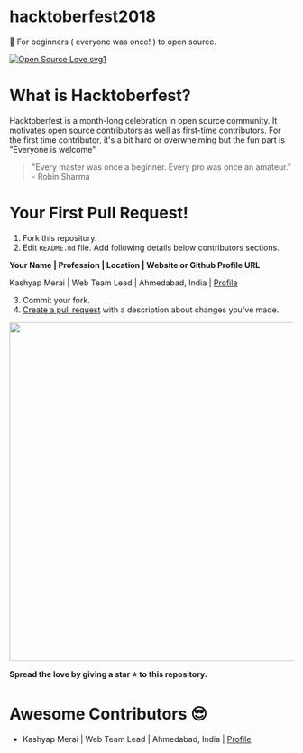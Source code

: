 # hacktoberfest2018
🎉 For beginners ( everyone was once! ) to open source. 

[![Open Source Love svg1](https://badges.frapsoft.com/os/v1/open-source.svg?v=103)](https://github.com/ellerbrock/open-source-badges/)

# What is Hacktoberfest?
Hacktoberfest is a month-long celebration in open source community. It motivates open source contributors as well as first-time contributors. For the first time contributor, it's a bit hard or overwhelming but the fun part is "Everyone is welcome"


> "Every master was once a beginner. Every pro was once an amateur." - Robin Sharma

# Your First Pull Request!
1. Fork this repository.
2. Edit `README.md` file. Add following details below contributors sections.


**Your Name | Profession | Location | Website or Github Profile URL**


Kashyap Merai | Web Team Lead | Ahmedabad, India | [Profile](http://kamerk22.github.io)


3. Commit your fork.
4. [Create a pull request](https://services.github.com/on-demand/intro-to-github/create-pull-request) with a description about changes you've made.

<img src="https://raw.githubusercontent.com/kamerk22/hacktoberfest2018/master/kudos.gif?token=AK-Ga0jyOvO7uKx2VtOgeh66273ZL7Ciks5bzg5jwA%3D%3D" width="600"  />
  
**Spread the love by giving a star ⭐ to this repository.**



# Awesome Contributors 😎
- Kashyap Merai | Web Team Lead | Ahmedabad, India | [Profile](http://kamerk22.github.io)
